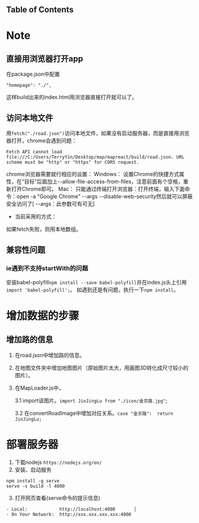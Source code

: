 ## Table of Contents

# Note
## 直接用浏览器打开app
在package.json中配置
```
"homepage": "./",
```
这样build出来的index.html用浏览器直接打开就可以了。

## 访问本地文件
用```fetch("./road.json")```访问本地文件，如果没有启动服务器，而是直接用浏览器打开，chrome会遇到问题：
```
Fetch API cannot load file:///C:/Users/TerryYin/Desktop/map/mapreact/build/road.json. URL scheme must be "http" or "https" for CORS request.
```
chrome浏览器需要就行相应的设置：
Windows：
设置Chrome的快捷方式属性，在“目标”后面加上--allow-file-access-from-files，注意前面有个空格，重新打开Chrome即可。
Mac：
只能通过终端打开浏览器：打开终端，输入下面命令：open -a "Google Chrome" --args --disable-web-security然后就可以屏蔽安全访问了[ --args：此参数可有可无]

* 当前采用的方式：

如果fetch失败，则用本地数组。

## 兼容性问题
### ie遇到不支持startWith的问题
安装babel-polyfill```npm install --save babel-polyfill```并在index.js头上引用```import 'babel-polyfill';```。
如遇到还是有问题，执行一下```npm install```。


# 增加数据的步骤
## 增加路的信息
1. 在road.json中增加路的信息。

2. 在地图文件夹中增加地图图片（原始图片太大，用画图3D转化成尺寸较小的图片）。

3. 在MapLoader.js中，

     3.1 import该图片。```import JinJingLu from "./icon/金京路.jpg"```;

     3.2 在convertRoadImage中增加对应关系。``` case "金京路":  return JinJingLu; ```


# 部署服务器
1. 下载nodejs ```https://nodejs.org/en/```
2. 安装、启动服务
```
npm install -g serve
serve -s build -l 4000
```
3. 打开网页查看(serve命令的提示信息)
```
- Local:            http://localhost:4000       │
- On Your Network:  http://xxx.xxx.xxx.xxx:4000
```